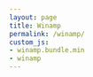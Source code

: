 ```yaml
---
layout: page
title: Winamp
permalink: /winamp/
custom_js:
- winamp.bundle.min
- winamp
---
```


<div class="winamp2-js"></div>
